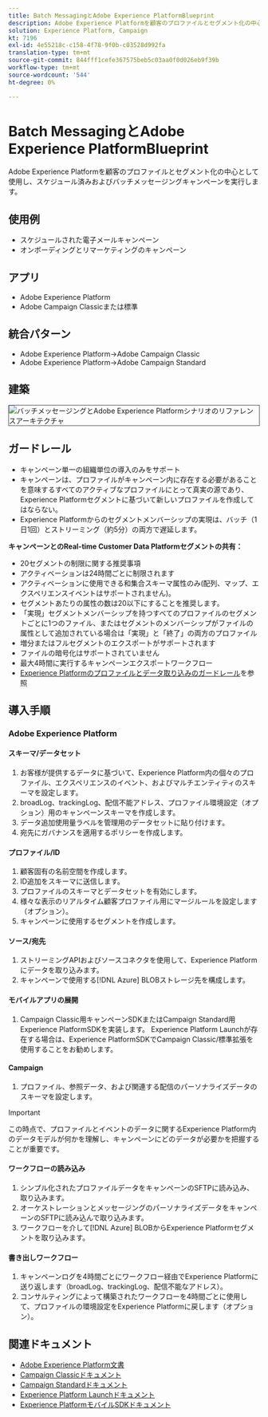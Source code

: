 ```yaml
---
title: Batch MessagingとAdobe Experience PlatformBlueprint
description: Adobe Experience Platformを顧客のプロファイルとセグメント化の中心として使用し、スケジュール済みおよびバッチメッセージングキャンペーンを実行します。
solution: Experience Platform, Campaign
kt: 7196
exl-id: 4e55218c-c158-4f78-9f0b-c03528d992fa
translation-type: tm+mt
source-git-commit: 844fff1cefe367575beb5c03aa0f0d026eb9f39b
workflow-type: tm+mt
source-wordcount: '544'
ht-degree: 0%

---
```


# Batch MessagingとAdobe Experience PlatformBlueprint

Adobe Experience Platformを顧客のプロファイルとセグメント化の中心として使用し、スケジュール済みおよびバッチメッセージングキャンペーンを実行します。

## 使用例

* スケジュールされた電子メールキャンペーン
* オンボーディングとリマーケティングのキャンペーン

## アプリ

* Adobe Experience Platform
* Adobe Campaign Classicまたは標準

## 統合パターン

* Adobe Experience Platform→Adobe Campaign Classic
* Adobe Experience Platform→Adobe Campaign Standard

## 建築

<img src="assets/aepbatch.svg" alt="バッチメッセージングとAdobe Experience Platformシナリオのリファレンスアーキテクチャ" style="border:1px solid #4a4a4a" />

## ガードレール

* キャンペーン単一の組織単位の導入のみをサポート
* キャンペーンは、プロファイルがキャンペーン内に存在する必要があることを意味するすべてのアクティブなプロファイルにとって真実の源であり、Experience Platformセグメントに基づいて新しいプロファイルを作成してはならない。
* Experience Platformからのセグメントメンバーシップの実現は、バッチ（1日1回）とストリーミング（約5分）の両方で遅延します。

**キャンペーンとのReal-time Customer Data Platformセグメントの共有：**

* 20セグメントの制限に関する推奨事項
* アクティベーションは24時間ごとに制限されます
* アクティベーションに使用できる和集合スキーマ属性のみ(配列、マップ、エクスペリエンスイベントはサポートされません)。
* セグメントあたりの属性の数は20以下にすることを推奨します。
* 「実現」セグメントメンバーシップを持つすべてのプロファイルのセグメントごとに1つのファイル、またはセグメントのメンバーシップがファイルの属性として追加されている場合は「実現」と「終了」の両方のプロファイル
* 増分またはフルセグメントのエクスポートがサポートされます
* ファイルの暗号化はサポートされていません
* 最大4時間に実行するキャンペーンエクスポートワークフロー
* [Experience Platformのプロファイルとデータ取り込みのガードレール](https://experienceleague.adobe.com/docs/experience-platform/profile/guardrails.html)を参照

## 導入手順

### Adobe Experience Platform

#### スキーマ/データセット

1. お客様が提供するデータに基づいて、Experience Platform内の個々のプロファイル、エクスペリエンスのイベント、およびマルチエンティティのスキーマを設定します。
1. broadLog、trackingLog、配信不能アドレス、プロファイル環境設定（オプション）用のキャンペーンスキーマを作成します。
1. データ追加使用量ラベルを管理用のデータセットに貼り付けます。
1. 宛先にガバナンスを適用するポリシーを作成します。

#### プロファイル/ID

1. 顧客固有の名前空間を作成します。
1. ID追加をスキーマに送信します。
1. プロファイルのスキーマとデータセットを有効にします。
1. 様々な表示のリアルタイム顧客プロファイル用にマージルールを設定します（オプション）。
1. キャンペーンに使用するセグメントを作成します。

#### ソース/宛先

1. ストリーミングAPIおよびソースコネクタを使用して、Experience Platformにデータを取り込みます。
1. キャンペーンで使用する[!DNL Azure] BLOBストレージ先を構成します。

#### モバイルアプリの展開

1. Campaign Classic用キャンペーンSDKまたはCampaign Standard用Experience PlatformSDKを実装します。 Experience Platform Launchが存在する場合は、Experience PlatformSDKでCampaign Classic/標準拡張を使用することをお勧めします。

#### Campaign

1. プロファイル、参照データ、および関連する配信のパーソナライズデータのスキーマを設定します。

>[!IMPORTANT]
>
>この時点で、プロファイルとイベントのデータに関するExperience Platform内のデータモデルが何かを理解し、キャンペーンにどのデータが必要かを把握することが重要です。

#### ワークフローの読み込み

1. シンプル化されたプロファイルデータをキャンペーンのSFTPに読み込み、取り込みます。
1. オーケストレーションとメッセージングのパーソナライズデータをキャンペーンのSFTPに読み込んで取り込みます。
1. ワークフローを介して[!DNL Azure] BLOBからExperience Platformセグメントを取り込みます。

#### 書き出しワークフロー

1. キャンペーンログを4時間ごとにワークフロー経由でExperience Platformに送り返します（broadLog、trackingLog、配信不能なアドレス）。
1. コンサルティングによって構築されたワークフローを4時間ごとに使用して、プロファイルの環境設定をExperience Platformに戻します（オプション）。


## 関連ドキュメント

* [Adobe Experience Platform文書](https://experienceleague.adobe.com/docs/experience-platform.html?lang=en)
* [Campaign Classicドキュメント](https://experienceleague.adobe.com/docs/campaign-classic.html?lang=en)
* [Campaign Standardドキュメント](https://experienceleague.adobe.com/docs/campaign-standard.html?lang=en)
* [Experience Platform Launchドキュメント](https://experienceleague.adobe.com/docs/launch.html?lang=en)
* [Experience PlatformモバイルSDKドキュメント](https://experienceleague.adobe.com/docs/mobile.html?lang=en)

